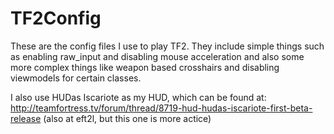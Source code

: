 TF2Config
=========

These are the config files I use to play TF2. They include simple things such as enabling raw_input and disabling mouse acceleration and also some more complex things like weapon based crosshairs and disabling viewmodels for certain classes.

I also use HUDas Iscariote as my HUD, which can be found at: http://teamfortress.tv/forum/thread/8719-hud-hudas-iscariote-first-beta-release (also at eft2l, but this one is more actice)

